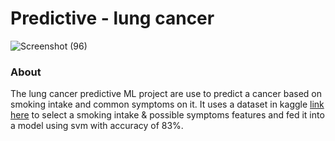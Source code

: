 # Predictive - lung cancer
![Screenshot (96)](https://github.com/nordszamora/predictive_lung_cancer/assets/100557534/29dfed55-6d9e-4147-8b73-6388e70375f6)
### About
The lung cancer predictive ML project are use to predict a cancer based on smoking intake and common symptoms on it. It uses a dataset in kaggle [link here](https://google.com) to select a smoking intake & possible symptoms features and fed it into a model using svm with accuracy of 83%.
